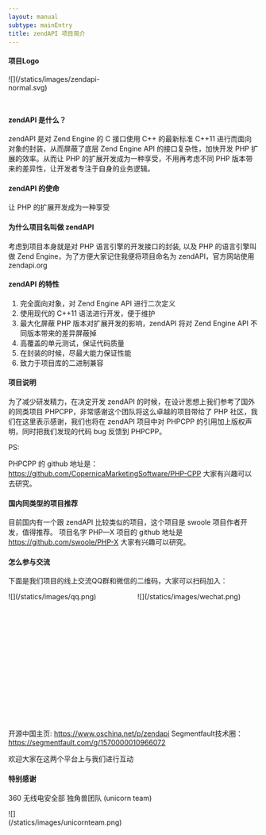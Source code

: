 ```yaml
---
layout: manual
subtype: mainEntry
title: zendAPI 项目简介
---
```

#### 项目Logo

<div style="width:240px; height: 40px; margin-bottom:40px;">![](/statics/images/zendapi-normal.svg)</div>

#### zendAPI 是什么？

zendAPI 是对 Zend Engine 的 C 接口使用 C++ 的最新标准 C++11 进行而面向对象的封装，从而屏蔽了底层 Zend Engine API 的接口复杂性，加快开发 PHP 扩展的效率。从而让 PHP 的扩展开发成为一种享受，不用再考虑不同 PHP 版本带来的差异性，让开发者专注于自身的业务逻辑。

#### zendAPI 的使命

让 PHP 的扩展开发成为一种享受

#### 为什么项目名叫做 zendAPI

考虑到项目本身就是对 PHP 语言引擎的开发接口的封装, 以及 PHP 的语言引擎叫做 Zend Engine，为了方便大家记住我便将项目命名为 zendAPI，官方网站使用 zendapi.org 

#### zendAPI 的特性

1. 完全面向对象，对 Zend Engine API 进行二次定义
2. 使用现代的 C++11 语法进行开发，便于维护
3. 最大化屏蔽 PHP 版本对扩展开发的影响，zendAPI 将对 Zend Engine API 不同版本带来的差异屏蔽掉
4. 高覆盖的单元测试，保证代码质量
5. 在封装的时候，尽最大能力保证性能
6. 致力于项目库的二进制兼容

#### 项目说明

为了减少研发精力，在决定开发 zendAPI 的时候，在设计思想上我们参考了国外的同类项目 PHPCPP，非常感谢这个团队将这么卓越的项目带给了 PHP 社区，我们在这里表示感谢，我们也将在 zendAPI 项目中对 PHPCPP 的引用加上版权声明，同时把我们发现的代码 bug 反馈到 PHPCPP。

PS:

PHPCPP 的 github 地址是： https://github.com/CopernicaMarketingSoftware/PHP-CPP 大家有兴趣可以去研究。

#### 国内同类型的项目推荐
目前国内有一个跟 zendAPI 比较类似的项目，这个项目是 swoole 项目作者开发，值得推荐。
项目名字 PHP—X
项目的 github 地址是 https://github.com/swoole/PHP-X 大家有兴趣可以研究。


#### 怎么参与交流

下面是我们项目的线上交流QQ群和微信的二维码，大家可以扫码加入：
<div>
<div style="width:240px; height: 240px;float:left; margin-right:20px; margin-bottom:20px;">![](/statics/images/qq.png)</div><div style="width:240px; height: 240px;float:left; margin-bottom:20px;">![](/statics/images/wechat.png)</div><div style = "clear:both"></div>
</div>

开源中国主页: https://www.oschina.net/p/zendapi
Segmentfault技术圈：https://segmentfault.com/g/1570000010966072

欢迎大家在这两个平台上与我们进行互动

#### 特别感谢

360 无线电安全部 独角兽团队 (unicorn team)
<div style="width:240px; height: 240px;float:left">![](/statics/images/unicornteam.png)</div>
